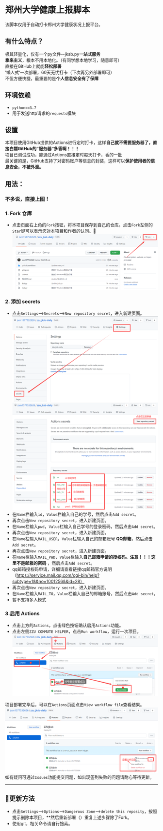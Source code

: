 # 郑州大学健康上报脚本
该脚本仅用于自动打卡郑州大学健康状况上报平台。

## 有什么特点？
极其轻量化，仅有一个py文件--jksb.py**一站式服务**  
**拿来主义**，根本不用本地化。（有同学想本地学习，随意即可）  
直接在GitHub上就能**轻松部署**  
’懒人式‘一次部署，60天无忧打卡（下次再另外部署即可）  
不但方便快捷，最重要的是**个人信息安全有了保障**

## 环境依赖
+ `python==3.7`
+ 用于发送http请求的`requests`模块


## 设置
本项目使用GitHub提供的Actions进行定时打卡，这样**自己就不需要服务器了，直接白嫖GitHub的”服务器“多香啊！！！**<br>
项目已测试成功，能通过Actions直接定时每天打卡，香的一批<br>
最关键的是，GitHub支持了对密码账户等信息的封装，这样可以**保护使用者的信息安全，不被外泄。**<br>

## 用法：
### 不多说，直接上图！    



### 1. Fork 仓库
* 点击页面右上角的`Fork`按钮，将本项目保存到自己的仓库。点击`Fork`左侧的`Star`键可以表示您对本项目和作者的认同。🤩
  ![fork.PNG](pictures/1.png)
### 2. 添加 secrets
* 点击`Settings`-->`Secrets`-->`New repository secret`，进入新建页面。
  ![secrets.PNG](pictures/2.png)
  ![actions.PNG](pictures/3.png)
* 在`Name`栏输入`id`，`Value`栏输入自己的学号，然后点击`Add secret`。
* 再次点击`New repository secret`，进入新建页面。
* 在`Name`栏输入`pwd`，`Value`栏输入自己学号的登录密码，然后点击`Add secret`。  
* 再次点击`New repository secret`，进入新建页面。
* 在`Name`栏输入`MAIL_USER`，`Value`栏输入自己的邮箱账号 **QQ邮箱**，然后点击`Add secret`。
* 再次点击`New repository secret`，进入新建页面。
* 在`Name`栏输入`MAIL_PWD`，`Value`栏输入**自己邮箱申请的授权码。注意！！！这里不是邮箱的密码** ，然后点击`Add secret`。  
* qq邮箱授权码申请，详细请查看链接qq邮箱官方说明（https://service.mail.qq.com/cgi-bin/help?subtype=1&&no=1001256&&id=28）  
* 再次点击`New repository secret`，进入新建页面。
* 在`Name`栏输入`MAIL_TO`，`Value`栏输入自己的邮箱账号，然后点击`Add secret`。
* 暂不支持多人模式  
### 3.启用 Actions
* 点击上方的`Actions`，点击绿色按钮确认启用`Actions`功能。
* 点击左侧`ZZU COMMUTE HELPER`，点击`Run workflow`，运行一次项目。
  ![check.PNG](pictures/4.png)

项目部署完毕后，可以在`Actions`页面点击`View workflow file`查看结果。
  ![check.PNG](pictures/5.png)
如有疑问可通过`Issues`功能提交问题，如出现签到失败的问题请耐心等待更新。

---
## 📢更新方法
* 点击`Settings`-->`Options`-->`Dangerous Zone`-->`delete this reposity`，按照提示删除本项目，**然后重新部署（）重复上述步骤除了Fork。
* 使用git，相关命令请自行搜索。
